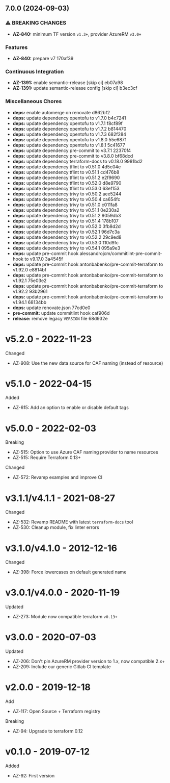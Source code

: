 ## 7.0.0 (2024-09-03)

### ⚠ BREAKING CHANGES

* **AZ-840:** minimum TF version `v1.3+`, provider AzureRM `v3.0+`

### Features

* **AZ-840:** prepare v7 170af39

### Continuous Integration

* **AZ-1391:** enable semantic-release [skip ci] eb07a98
* **AZ-1391:** update semantic-release config [skip ci] b3ec3cf

### Miscellaneous Chores

* **deps:** enable automerge on renovate d862bf2
* **deps:** update dependency opentofu to v1.7.0 b4c7241
* **deps:** update dependency opentofu to v1.7.1 f8cf89f
* **deps:** update dependency opentofu to v1.7.2 b814470
* **deps:** update dependency opentofu to v1.7.3 682f284
* **deps:** update dependency opentofu to v1.8.0 55e6871
* **deps:** update dependency opentofu to v1.8.1 5c41677
* **deps:** update dependency pre-commit to v3.7.1 22370f4
* **deps:** update dependency pre-commit to v3.8.0 bf68dcd
* **deps:** update dependency terraform-docs to v0.18.0 9981bd2
* **deps:** update dependency tflint to v0.51.0 4d5c04e
* **deps:** update dependency tflint to v0.51.1 cd476b8
* **deps:** update dependency tflint to v0.51.2 e2f9690
* **deps:** update dependency tflint to v0.52.0 d8e9790
* **deps:** update dependency tflint to v0.53.0 63ef153
* **deps:** update dependency trivy to v0.50.2 aee5244
* **deps:** update dependency trivy to v0.50.4 ca654fc
* **deps:** update dependency trivy to v0.51.0 c011fa8
* **deps:** update dependency trivy to v0.51.1 0e230a2
* **deps:** update dependency trivy to v0.51.2 9059db3
* **deps:** update dependency trivy to v0.51.4 178b107
* **deps:** update dependency trivy to v0.52.0 3fb8d2d
* **deps:** update dependency trivy to v0.52.1 96d7c3a
* **deps:** update dependency trivy to v0.52.2 29c9ed8
* **deps:** update dependency trivy to v0.53.0 110d9fc
* **deps:** update dependency trivy to v0.54.1 095a9e3
* **deps:** update pre-commit hook alessandrojcm/commitlint-pre-commit-hook to v9.17.0 3a4545f
* **deps:** update pre-commit hook antonbabenko/pre-commit-terraform to v1.92.0 e8814bf
* **deps:** update pre-commit hook antonbabenko/pre-commit-terraform to v1.92.1 75e03e2
* **deps:** update pre-commit hook antonbabenko/pre-commit-terraform to v1.92.2 93b2961
* **deps:** update pre-commit hook antonbabenko/pre-commit-terraform to v1.94.1 68134bb
* **deps:** update renovate.json 77cd0e0
* **pre-commit:** update commitlint hook caf906d
* **release:** remove legacy `VERSION` file 68d932e

# v5.2.0 - 2022-11-23

Changed
  * AZ-908: Use the new data source for CAF naming (instead of resource)

# v5.1.0 - 2022-04-15

Added
  * AZ-615: Add an option to enable or disable default tags

# v5.0.0 - 2022-02-03

Breaking
  * AZ-515: Option to use Azure CAF naming provider to name resources
  * AZ-515: Require Terraform 0.13+

Changed
  * AZ-572: Revamp examples and improve CI

# v3.1.1/v4.1.1 - 2021-08-27

Changed
  * AZ-532: Revamp README with latest `terraform-docs` tool
  * AZ-530: Cleanup module, fix linter errors

# v3.1.0/v4.1.0 - 2012-12-16

Changed
  * AZ-398: Force lowercases on default generated name

# v3.0.1/v4.0.0 - 2020-11-19

Updated
  * AZ-273: Module now compatible terraform `v0.13+`

# v3.0.0 - 2020-07-03

Updated
  * AZ-206: Don't pin AzureRM provider version to 1.x, now compatible 2.x+
  * AZ-209: Include our generic Gitlab CI template

# v2.0.0 - 2019-12-18

Add
  * AZ-117: Open Source + Terraform registry
  
Breaking
  * AZ-94: Upgrade to terraform 0.12

# v0.1.0 - 2019-07-12

Added
  * AZ-92: First version
